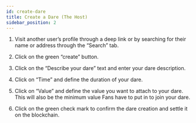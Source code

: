 ```yaml
---
id: create-dare
title: Create a Dare (The Host)
sidebar_position: 2
---
```


1. Visit another user’s profile through a deep link or by searching for their name or address through the “Search” tab.

2. Click on the green “create” button. 

3. Click on the “Describe your dare” text and enter your dare description.

4. Click on “Time” and define the duration of your dare.

5. Click on “Value” and define the value you want to attach to your dare. This will also be the minimum value Fans have to put in to join your dare.

6. Click on the green check mark to confirm the dare creation and settle it on the blockchain.
